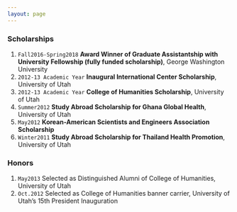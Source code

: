 ```yaml
---
layout: page
---
```


### Scholarships
1. `Fall2016-Spring2018` __Award Winner of Graduate Assistantship with University Fellowship (fully funded scholarship)__, George Washington University  
2. `2012-13 Academic Year` __Inaugural International Center Scholarship__, University of Utah  
3. `2012-13 Academic Year` __College of Humanities Scholarship__, University of Utah      
4. `Summer2012` __Study Abroad Scholarship for Ghana Global Health__, University of Utah  
5. `May2012` __Korean-American Scientists and Engineers Association Scholarship__  
6. `Winter2011` __Study Abroad Scholarship for Thailand Health Promotion__, University of Utah   

### Honors
1. `May2013` Selected as Distinguished Alumni of College of Humanities, University of Utah  
2. `Oct.2012` Selected as College of Humanities banner carrier, University of Utah’s 15th President Inauguration  
